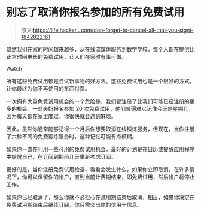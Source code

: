# 别忘了取消你报名参加的所有免费试用

> 原文:[https://life hacker . com/don-forget-to-cancel-all-that-you-signi-1842822161](https://lifehacker.com/dont-forget-to-cancel-all-those-free-trials-youre-signi-1842822161)

既然我们在家的时间越来越多，从在线流媒体服务到数字学校，每个人都在提供比正常时间更长的免费试用，让人们在家时有事可做。

Watch

所有这些免费试用都是尝试新事物的好方法。这些免费试用也是一个很好的方式，让你最终为你不再使用的东西付费。

一次拥有大量免费试用机会的一个危险是，我们都注册了比我们可能已经注册的更多的机会。一对夫妇报名参加 20 次免费试用，他们普遍难以记住今天是星期几，因为每天都在家里度过，你很快就会遇到麻烦。

因此，虽然你通常能够记得一个月后你想要取消在线锻炼服务，但现在，当你注册了六种不同的免费锻炼服务时，这种记忆可能有点模糊。

如果你一直在利用一些可用的免费试用机会，最好的计划是在日历或提醒应用程序中提醒自己，在订阅到期前几天重新考虑订阅。

更好的是，当你注册免费试用检查，看看会发生什么，如果你立即取消。在许多情况下，你可以保留你的帐户，直到当前计费期结束，即免费试用，然后帐户将停止工作。

如果你已经取消了，那么你就不必担心在试用期结束后取消，相反，如果你决定在免费试用期结束后继续订阅，你只需交出你的信用卡信息。